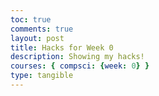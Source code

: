 ```yaml
---
toc: true
comments: true
layout: post
title: Hacks for Week 0
description: Showing my hacks!
courses: { compsci: {week: 0} }
type: tangible
---
```


